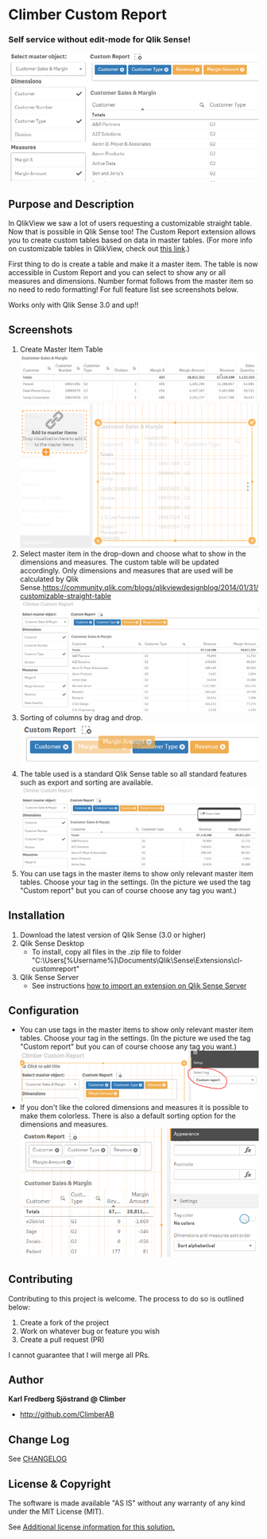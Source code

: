 # Climber Custom Report
### Self service without edit-mode for Qlik Sense!  

![Alt text](/screenshots/CustomReportSmaller.png?raw=true "Custom Report")

## Purpose and Description
In QlikView we saw a lot of users requesting a customizable straight table. Now that is possible in Qlik Sense too! The Custom Report extension allows you to create custom tables based on data in master tables. (For more info on customizable tables in QlikView, check out [this link](https://community.qlik.com/blogs/qlikviewdesignblog/2014/01/31/customizable-straight-table).)

First thing to do is create a table and make it a master item. The table is now accessible in Custom Report and you can select to show any or all measures and dimensions. Number format follows from the master item so no need to redo formatting! For full feature list see screenshots below.

Works only with Qlik Sense 3.0 and up!!


## Screenshots
1. Create Master Item Table
![Alt text](/screenshots/CreateMasterTable.PNG?raw=true "Create Table")
![Alt text](/screenshots/CreateMasterTable2.PNG?raw=true "Add to master items")
2. Select master item in the drop-down and choose what to show in the dimensions and measures. The custom table will be updated accordingly. Only dimensions and measures that are used will be calculated by Qlik Sense.https://community.qlik.com/blogs/qlikviewdesignblog/2014/01/31/customizable-straight-table
![Alt text](/screenshots/CustomReport.PNG?raw=true "Custom Report")
3. Sorting of columns by drag and drop. 
![Alt text](/screenshots/DragAndDropToSort.png?raw=true "Drag and drop to sort")
4. The table used is a standard Qlik Sense table so all standard features such as export and sorting are available. 
![Alt text](/screenshots/StandardTableExport.PNG?raw=true "Standard table export and sort")
5. You can use tags in the master items to show only relevant master item tables. Choose your tag in the settings. (In the picture we used the tag "Custom report" but you can of course choose any tag you want.) 



## Installation

1. Download the latest version of Qlik Sense (3.0 or higher)
2. Qlik Sense Desktop
	* To install, copy all files in the .zip file to folder "C:\Users\[%Username%]\Documents\Qlik\Sense\Extensions\cl-customreport\"
3. Qlik Sense Server
	* See instructions [how to import an extension on Qlik Sense Server](http://help.qlik.com/sense/en-us/developer/#../Subsystems/Workbench/Content/BuildingExtensions/HowTos/deploy-extensions.htm)

## Configuration

* You can use tags in the master items to show only relevant master item tables. Choose your tag in the settings. (In the picture we used the tag "Custom report" but you can of course choose any tag you want.) 
![Alt text](/screenshots/UseTags.PNG?raw=true "Use tags to filter master items")
* If you don't like the colored dimensions and measures it is possible to make them colorless. There is also a default sorting option for the dimensions and measures.
![Alt text](/screenshots/ColorOrNoColor.PNG?raw=true "Use tags to filter master items")


## Contributing
Contributing to this project is welcome. The process to do so is outlined below:

1. Create a fork of the project
2. Work on whatever bug or feature you wish
3. Create a pull request (PR)

I cannot guarantee that I will merge all PRs.

## Author

**Karl Fredberg Sjöstrand @ Climber**
* http://github.com/ClimberAB


## Change Log

See [CHANGELOG](CHANGELOG.yml)

## License & Copyright
The software is made available "AS IS" without any warranty of any kind under the MIT License (MIT).

See [Additional license information for this solution.](LICENSE.md)